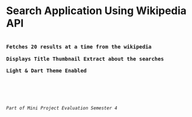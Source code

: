 <h1>Search Application Using Wikipedia API<h1>

<h3>

`Fetches 20 results at a time from the wikipedia`

`Displays Title Thumbnail Extract about the searches`

`Light & Dart Theme Enabled`

</h3>

<br>
<br>
<br>
<h6>

`Part of Mini Project Evaluation Semester 4`

</h6>
